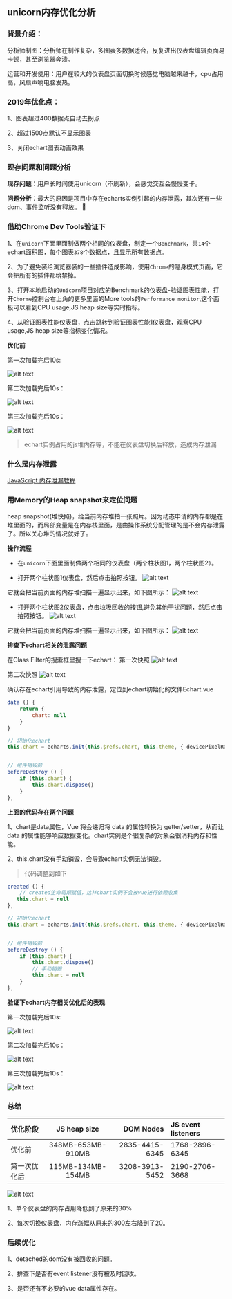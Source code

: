 ## unicorn内存优化分析

### 背景介绍：
分析师制图：分析师在制作复杂，多图表多数据适合，反复进出仪表盘编辑页面易卡顿，甚至浏览器奔溃。

运营和开发使用：用户在较大的仪表盘页面切换时候感觉电脑越来越卡，cpu占用高，风扇声响电脑发热。


### 2019年优化点：
1、图表超过400数据点自动去拐点

2、超过1500点默认不显示图表

3、关闭echart图表动画效果


### 现存问题和问题分析

**现存问题**：用户长时间使用unicorn（不刷新），会感觉交互会慢慢变卡。

**问题分析**：最大的原因是项目中存在echarts实例引起的内存泄露，其次还有一些dom、事件监听没有释放。


### 借助Chrome Dev Tools验证下

1、在`unicorn`下面里面制做两个相同的仪表盘，制定一个`Benchmark`，共`14`个echart面积图，每个图表`378`个数据点，且显示所有数据点。

2、为了避免装给浏览器装的一些插件造成影响，使用`Chrome`的隐身模式页面，它会把所有的插件都给禁掉。

3、打开本地启动的`Unicorn`项目对应的Benchmark的仪表盘-验证图表性能，打开`Chorme`控制台右上角的更多里面的More tools的`Performance monitor`,这个面板可以看到CPU usage,JS heap size等实时指标。

4、从验证图表性能仪表盘，点击跳转到验证图表性能1仪表盘，观察CPU usage,JS heap size等指标变化情况。

**优化前**

第一次加载完后10s:

![alt text](./优化前第一次加载完.jpg "优化前第一次加载完")

第二次加载完后10s：

![alt text](./优化前第二次加载完.jpg "优化前第二次加载完")


第三次加载完后10s：

![alt text](./优化前第三次加载完.jpg "优化前第三次加载完")

> echart实例占用的js堆内存等，不能在仪表盘切换后释放，造成内存泄漏


### 什么是内存泄露
[JavaScript 内存泄漏教程
](http://www.ruanyifeng.com/blog/2017/04/memory-leak.html)

### 用Memory的Heap snapshot来定位问题

heap snapshot(堆快照)，给当前内存堆拍一张照片。因为动态申请的内存都是在堆里面的，而局部变量是在内存栈里面，是由操作系统分配管理的是不会内存泄露了。所以关心堆的情况就好了。

**操作流程**
- 在`unicorn`下面里面制做两个相同的仪表盘（两个柱状图1，两个柱状图2）。

- 打开两个柱状图1仪表盘，然后点击拍照按钮。
![alt text](./shot.jpg "Take heap snapshot")

它就会把当前页面的内存堆扫描一遍显示出来，如下图所示：
![alt text](./snapShot1.jpg "snapshot1")

- 打开两个柱状图2仪表盘，点击垃圾回收的按钮,避免其他干扰问题，然后点击拍照按钮。
![alt text](./垃圾回收.jpg "垃圾回收")

它就会把当前页面的内存堆扫描一遍显示出来，如下图所示：
![alt text](./snapShot2.jpg "snapshot2")

**排查下echart相关的泄露问题**

在Class Filter的搜索框里搜一下echart：
第一次快照
![alt text](./echartShot1.jpg "echartShot1")

第二次快照
![alt text](./echartShot2.jpg "echartShot2")

确认存在echart引用导致的内存泄露，定位到echart初始化的文件Echart.vue

```javascript
data () {
    return {
        chart: null
    }
}

// 初始化echart
this.chart = echarts.init(this.$refs.chart, this.theme, { devicePixelRatio });


// 组件销毁前
beforeDestroy () {
    if (this.chart) {
        this.chart.dispose()
    }
},
```

**上面的代码存在两个问题**

1、chart是data属性，Vue 将会递归将 data 的属性转换为 getter/setter，从而让 data 的属性能够响应数据变化。chart实例是个很复杂的对象会很消耗内存和性能。

2、this.chart没有手动销毁，会导致echart实例无法销毁。

> 代码调整到如下
```javascript
created () {
    // created生命周期赋值，这样chart实例不会被vue进行依赖收集
   this.chart = null
},

// 初始化echart
this.chart = echarts.init(this.$refs.chart, this.theme, { devicePixelRatio });


// 组件销毁前
beforeDestroy () {
    if (this.chart) {
        this.chart.dispose()
        // 手动销毁
        this.chart = null
    }
},
```

**验证下echart内存相关优化后的表现**

第一次加载完后10s:

![alt text](./优化第一版第一次加载完.jpg "优化第一版第一次加载完")

第二次加载完后10s：

![alt text](./优化第一版第二次加载完.jpg "优化第一版第二次加载完")


第三次加载完后10s：

![alt text](./优化第一版第三次加载完.jpg "优化第一版第三次加载完")

### 总结
| 优化阶段 | JS heap size | DOM Nodes | JS event listeners |
| :---         | :---:    | ---:          | :-----------  |
| 优化前      | 348MB-653MB-910MB   | 2835-4415-6345       | 1768-2896-6345          |
| 第一次优化后       | 115MB-134MB-154MB   | 3208-3913-5452     | 2190-2706-3668   |


![alt text](./unicorn内存占用优化.png "unicorn内存占用优化")

1、单个仪表盘的内存占用降低到了原来的30%

2、每次切换仪表盘，内存涨幅从原来的300左右降到了20。

### 后续优化
1、detached的dom没有被回收的问题。

2、排查下是否有event listener没有被及时回收。

3、是否还有不必要的vue data属性存在。

<!-- option = {
    title: {
        text: 'unicorn内存占用优化'
    },
    tooltip: {
        trigger: 'axis'
    },
    legend: {
        data: ['优化前', 'echart内存泄露优化后']
    },
    grid: {
        left: '3%',
        right: '4%',
        bottom: '3%',
        containLabel: true
    },
    toolbox: {
        feature: {
            saveAsImage: {}
        }
    },
    xAxis: {
        type: 'category',
        boundaryGap: false,
        data: ['第一次加载', '第二次加载', '第三次加载']
    },
    yAxis: {
        type: 'value'
    },
    series: [
        {
            name: '优化前',
            type: 'line',
            itemStyle : { normal: {label : {show: true}}},
            data: [348, 653, 910]
        },
        {
            name: 'echart内存泄露优化后',
            type: 'line',
            itemStyle : { normal: {label : {show: true}}},
            data: [115, 134, 154]
        },
    ]
};
 -->